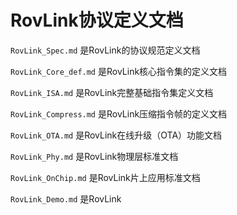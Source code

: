 # RovLink协议定义文档

`RovLink_Spec.md` 是RovLink的协议规范定义文档

`RovLink_Core_def.md` 是RovLink核心指令集的定义文档

`RovLink_ISA.md` 是RovLink完整基础指令集定义文档

`RovLink_Compress.md` 是RovLink压缩指令帧的定义文档

`RovLink_OTA.md` 是RovLink在线升级（OTA）功能文档

`RovLink_Phy.md` 是RovLink物理层标准文档

`RovLink_OnChip.md` 是RovLink片上应用标准文档

`RovLink_Demo.md` 是RovLink